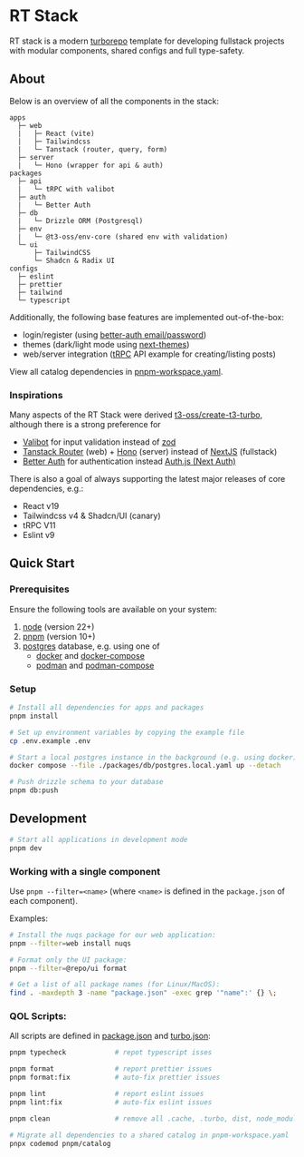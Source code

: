 # RT Stack

RT stack is a modern [turborepo](https://turbo.build/repo/docs) template for developing fullstack projects with modular components, shared configs and full type-safety.

## About

Below is an overview of all the components in the stack:

```
apps
  ├─ web
  |   ├─ React (vite)
  |   ├─ Tailwindcss
  |   └─ Tanstack (router, query, form)
  ├─ server
  |   └─ Hono (wrapper for api & auth)
packages
  ├─ api
  |   └─ tRPC with valibot
  ├─ auth
  |   └─ Better Auth
  ├─ db
  |   └─ Drizzle ORM (Postgresql)
  ├─ env
  |   └─ @t3-oss/env-core (shared env with validation)
  └─ ui
      ├─ TailwindCSS
      └─ Shadcn & Radix UI
configs
  ├─ eslint
  ├─ prettier
  ├─ tailwind
  └─ typescript
```

Additionally, the following base features are implemented out-of-the-box:

- login/register (using [better-auth email/password](https://www.better-auth.com/docs/authentication/email-password))
- themes (dark/light mode using [next-themes](github.com/pacocoursey/next-themes))
- web/server integration ([tRPC](https://trpc.io/docs/quickstart) API example for creating/listing posts)

View all catalog dependencies in [pnpm-workspace.yaml](pnpm-workspace.yaml).

### Inspirations

Many aspects of the RT Stack were derived [t3-oss/create-t3-turbo](https://github.com/t3-oss/create-t3-turbo), although there is a strong preference for

- [Valibot](https://valibot.dev) for input validation instead of [zod](https://zod.dev)
- [Tanstack Router](https://tanstack.com/router/latest) (web) + [Hono](https://hono.dev) (server) instead of [NextJS](https://nextjs.org) (fullstack)
- [Better Auth](https://www.better-auth.com) for authentication instead [Auth.js (Next Auth)](https://authjs.dev)

There is also a goal of always supporting the latest major releases of core dependencies, e.g.:

- React v19
- Tailwindcss v4 & Shadcn/UI (canary)
- tRPC V11
- Eslint v9

## Quick Start

### Prerequisites

Ensure the following tools are available on your system:

1. [node](https://nodejs.org/en/download) (version 22+)
1. [pnpm](https://pnpm.io/installation) (version 10+)
1. [postgres](https://www.postgresql.org) database, e.g. using one of
   - [docker](https://docs.docker.com/engine/install) and [docker-compose](https://docs.docker.com/compose)
   - [podman](https://podman.io/docs/installation) and [podman-compose](https://github.com/containers/podman-compose)

### Setup

```sh
# Install all dependencies for apps and packages
pnpm install

# Set up environment variables by copying the example file
cp .env.example .env

# Start a local postgres instance in the background (e.g. using docker)
docker compose --file ./packages/db/postgres.local.yaml up --detach

# Push drizzle schema to your database
pnpm db:push
```

## Development

```sh
# Start all applications in development mode
pnpm dev
```

### Working with a single component

Use `pnpm --filter=<name>` (where `<name>` is defined in the `package.json` of each component).

Examples:

```sh
# Install the nuqs package for our web application:
pnpm --filter=web install nuqs

# Format only the UI package:
pnpm --filter=@repo/ui format

# Get a list of all package names (for Linux/MacOS):
find . -maxdepth 3 -name "package.json" -exec grep '"name":' {} \;
```

### QOL Scripts:

All scripts are defined in [package.json](package.json) and [turbo.json](turbo.json):

```sh
pnpm typecheck            # repot typescript isses

pnpm format               # report prettier issues
pnpm format:fix           # auto-fix prettier issues

pnpm lint                 # report eslint issues
pnpm lint:fix             # auto-fix eslint issues

pnpm clean                # remove all .cache, .turbo, dist, node_modules

# Migrate all dependencies to a shared catalog in pnpm-workspace.yaml
pnpx codemod pnpm/catalog
```
